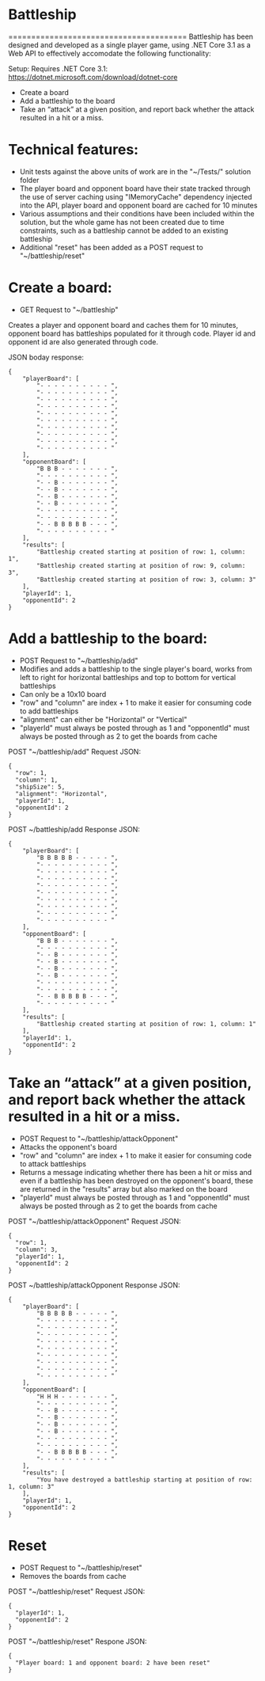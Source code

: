 # Battleship

=======================================
Battleship has been designed and developed as a single player game, using .NET Core 3.1 as a Web API to effectively accomodate the following functionality:

Setup:
Requires .NET Core 3.1: https://dotnet.microsoft.com/download/dotnet-core

* Create a board
* Add a battleship to the board
* Take an “attack” at a given position, and report back whether the attack resulted in a hit or a miss.

# Technical features:
* Unit tests against the above units of work are in the "~/Tests/" solution folder
* The player board and opponent board have their state tracked through the use of server caching using "IMemoryCache" dependency injected into the API, player board and opponent board are cached for 10 minutes
* Various assumptions and their conditions have been included within the solution, but the whole game has not been created due to time constraints, such as a battleship cannot be added to an existing battleship
* Additional "reset" has been added as a POST request to "~/battleship/reset"


# Create a board:
* GET Request to "~/battleship"

Creates a player and opponent board and caches them for 10 minutes, opponent board has battleships populated for it through code. Player id and opponent id are also generated through code.

JSON boday response:
```
{
    "playerBoard": [
        "- - - - - - - - - - ",
        "- - - - - - - - - - ",
        "- - - - - - - - - - ",
        "- - - - - - - - - - ",
        "- - - - - - - - - - ",
        "- - - - - - - - - - ",
        "- - - - - - - - - - ",
        "- - - - - - - - - - ",
        "- - - - - - - - - - ",
        "- - - - - - - - - - "
    ],
    "opponentBoard": [
        "B B B - - - - - - - ",
        "- - - - - - - - - - ",
        "- - B - - - - - - - ",
        "- - B - - - - - - - ",
        "- - B - - - - - - - ",
        "- - B - - - - - - - ",
        "- - - - - - - - - - ",
        "- - - - - - - - - - ",
        "- - B B B B B - - - ",
        "- - - - - - - - - - "
    ],
    "results": [
        "Battleship created starting at position of row: 1, column: 1",
        "Battleship created starting at position of row: 9, column: 3",
        "Battleship created starting at position of row: 3, column: 3"
    ],
    "playerId": 1,
    "opponentId": 2
}
```

# Add a battleship to the board:
* POST Request to "~/battleship/add"
* Modifies and adds a battleship to the single player's board, works from left to right for horizontal battleships and top to bottom for vertical battleships
* Can only be a 10x10 board
* "row" and "column" are index + 1 to make it easier for consuming code to add battleships
* "alignment" can either be "Horizontal" or "Vertical"
* "playerId" must always be posted through as 1 and "opponentId" must always be posted through as 2 to get the boards from cache

POST "~/battleship/add" Request JSON:
```
{
  "row": 1,
  "column": 1,
  "shipSize": 5,
  "alignment": "Horizontal",
  "playerId": 1,
  "opponentId": 2
}
```

POST ~/battleship/add Response JSON:
```
{
    "playerBoard": [
        "B B B B B - - - - - ",
        "- - - - - - - - - - ",
        "- - - - - - - - - - ",
        "- - - - - - - - - - ",
        "- - - - - - - - - - ",
        "- - - - - - - - - - ",
        "- - - - - - - - - - ",
        "- - - - - - - - - - ",
        "- - - - - - - - - - ",
        "- - - - - - - - - - "
    ],
    "opponentBoard": [
        "B B B - - - - - - - ",
        "- - - - - - - - - - ",
        "- - B - - - - - - - ",
        "- - B - - - - - - - ",
        "- - B - - - - - - - ",
        "- - B - - - - - - - ",
        "- - - - - - - - - - ",
        "- - - - - - - - - - ",
        "- - B B B B B - - - ",
        "- - - - - - - - - - "
    ],
    "results": [
        "Battleship created starting at position of row: 1, column: 1"
    ],
    "playerId": 1,
    "opponentId": 2
}
```

# Take an “attack” at a given position, and report back whether the attack resulted in a hit or a miss.
* POST Request to "~/battleship/attackOpponent"
* Attacks the opponent's board
* "row" and "column" are index + 1 to make it easier for consuming code to attack battleships
* Returns a message indicating whether there has been a hit or miss and even if a battleship has been destroyed on the opponent's board, these are returned in the "results" array but also marked on the board
* "playerId" must always be posted through as 1 and "opponentId" must always be posted through as 2 to get the boards from cache

POST "~/battleship/attackOpponent" Request JSON:
```
{
  "row": 1,
  "column": 3,
  "playerId": 1,
  "opponentId": 2
}
```

POST ~/battleship/attackOpponent Response JSON:
```
{
    "playerBoard": [
        "B B B B B - - - - - ",
        "- - - - - - - - - - ",
        "- - - - - - - - - - ",
        "- - - - - - - - - - ",
        "- - - - - - - - - - ",
        "- - - - - - - - - - ",
        "- - - - - - - - - - ",
        "- - - - - - - - - - ",
        "- - - - - - - - - - ",
        "- - - - - - - - - - "
    ],
    "opponentBoard": [
        "H H H - - - - - - - ",
        "- - - - - - - - - - ",
        "- - B - - - - - - - ",
        "- - B - - - - - - - ",
        "- - B - - - - - - - ",
        "- - B - - - - - - - ",
        "- - - - - - - - - - ",
        "- - - - - - - - - - ",
        "- - B B B B B - - - ",
        "- - - - - - - - - - "
    ],
    "results": [
        "You have destroyed a battleship starting at position of row: 1, column: 3"
    ],
    "playerId": 1,
    "opponentId": 2
}
```

# Reset
* POST Request to "~/battleship/reset"
* Removes the boards from cache

POST "~/battleship/reset" Request JSON:
```
{
  "playerId": 1,
  "opponentId": 2
}
```

POST "~/battleship/reset" Respone JSON:
```
{
  "Player board: 1 and opponent board: 2 have been reset"
}
```